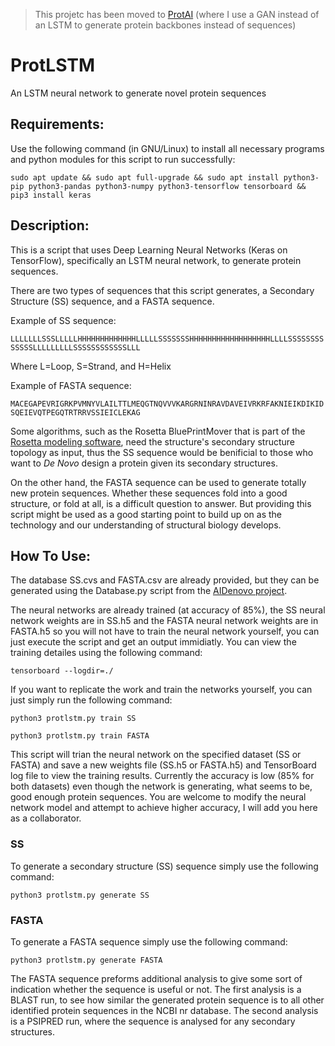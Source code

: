 > This projetc has been moved to [ProtAI](https://github.com/sarisabban/ProtAI) (where I use a GAN instead of an LSTM to generate protein backbones instead of sequences)

# ProtLSTM
An LSTM neural network to generate novel protein sequences

## Requirements:
Use the following command (in GNU/Linux) to install all necessary programs and python modules for this script to run successfully:

`sudo apt update && sudo apt full-upgrade && sudo apt install python3-pip python3-pandas python3-numpy python3-tensorflow tensorboard && pip3 install keras`

## Description:
This is a script that uses Deep Learning Neural Networks (Keras on TensorFlow), specifically an LSTM neural network, to generate protein sequences.

There are two types of sequences that this script generates, a Secondary Structure (SS) sequence, and a FASTA sequence.

Example of SS sequence:

`LLLLLLLSSSLLLLLHHHHHHHHHHHHHLLLLLSSSSSSSHHHHHHHHHHHHHHHHHHLLLLSSSSSSSSSSSSSLLLLLLLLLSSSSSSSSSSSSLLL`

Where L=Loop, S=Strand, and H=Helix

Example of FASTA sequence:

`MACEGAPEVRIGRKPVMNYVLAILTTLMEQGTNQVVVKARGRNINRAVDAVEIVRKRFAKNIEIKDIKIDSQEIEVQTPEGQTRTRRVSSIEICLEKAG`

Some algorithms, such as the Rosetta BluePrintMover that is part of the [Rosetta modeling software](https://www.rosettacommons.org), need the structure's secondary structure topology as input, thus the SS sequence would be benificial to those who want to *De Novo* design a protein given its secondary structures.

On the other hand, the FASTA sequence can be used to generate totally new protein sequences. Whether these sequences fold into a good structure, or fold at all, is a difficult question to answer. But providing this script might be used as a good starting point to build up on as the technology and our understanding of structural biology develops.

## How To Use:
The database SS.cvs and FASTA.csv are already provided, but they can be generated using the Database.py script from the [AIDenovo project](https://github.com/sarisabban/AIDeNovo).

The neural networks are already trained (at accuracy of 85%), the SS neural network weights are in SS.h5 and the FASTA neural network weights are in FASTA.h5 so you will not have to train the neural network yourself, you can just execute the script and get an output immidiatly. You can view the training detailes using the following command:

`tensorboard --logdir=./`

If you want to replicate the work and train the networks yourself, you can just simply run the following command:

`python3 protlstm.py train SS`

`python3 protlstm.py train FASTA`

This script will trian the neural network on the specified dataset (SS or FASTA) and save a new weights file (SS.h5 or FASTA.h5) and TensorBoard log file to view the training results. Currently the accuracy is low (85% for both datasets) even though the network is generating, what seems to be, good enough protein sequences. You are welcome to modify the neural network model and attempt to achieve higher accuracy, I will add you here as a collaborator.

### SS
To generate a secondary structure (SS) sequence simply use the following command:

`python3 protlstm.py generate SS`

### FASTA
To generate a FASTA sequence simply use the following command:

`python3 protlstm.py generate FASTA`

The FASTA sequence preforms additional analysis to give some sort of indication whether the sequence is useful or not. The first analysis is a BLAST run, to see how similar the generated protein sequence is to all other identified protein sequences in the NCBI nr database. The second analysis is a PSIPRED run, where the sequence is analysed for any secondary structures.
